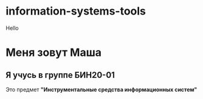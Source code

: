 # information-systems-tools
Hello
# Меня зовут Маша
## Я учусь в группе БИН20-01
Это предмет **"Инструментальные средства информационных систем"**
